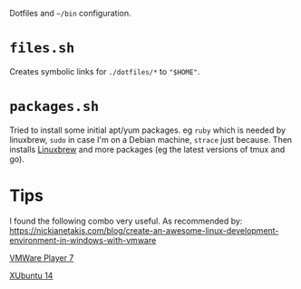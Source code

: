 Dotfiles and `~/bin` configuration.

# `files.sh`

Creates symbolic links for `./dotfiles/*` to `"$HOME"`.

# `packages.sh`

Tried to install some initial apt/yum packages.  eg `ruby` which is needed by
linuxbrew, `sudo` in case I'm on a Debian machine, `strace` just because.  Then
installs [Linuxbrew](http://linuxbrew.sh/) and more packages (eg the latest
versions of tmux and go).

# Tips

I found the following combo very useful.  As recommended by: 
https://nickjanetakis.com/blog/create-an-awesome-linux-development-environment-in-windows-with-vmware

[VMWare Player 7](https://my.vmware.com/web/vmware/free#desktop_end_user_computing/vmware_player/7_0)

[XUbuntu 14](http://mirror.us.leaseweb.net/ubuntu-cdimage/xubuntu/releases/14.04/release/xubuntu-14.04.2-desktop-amd64.iso)

